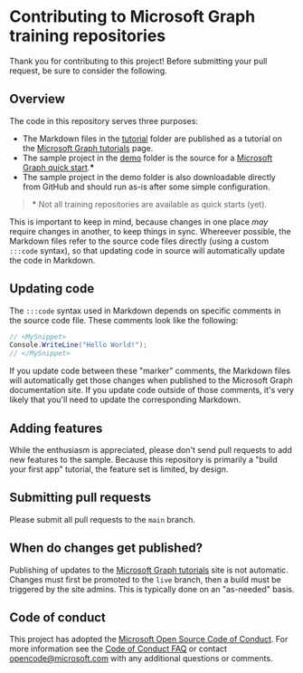 # Contributing to Microsoft Graph training repositories

Thank you for contributing to this project! Before submitting your pull request, be sure to consider the following.

## Overview

The code in this repository serves three purposes:

- The Markdown files in the [tutorial](/tutorial) folder are published as a tutorial on the [Microsoft Graph tutorials](https://docs.microsoft.com/graph/tutorials) page.
- The sample project in the [demo](/demo) folder is the source for a [Microsoft Graph quick start](https://developer.microsoft.com/graph/quick-start).**\***
- The sample project in the demo folder is also downloadable directly from GitHub and should run as-is after some simple configuration.

> **\*** Not all training repositories are available as quick starts (yet).

This is important to keep in mind, because changes in one place *may* require changes in another, to keep things in sync. Whereever possible, the Markdown files refer to the source code files directly (using a custom `:::code` syntax), so that updating code in source will automatically update the code in Markdown.

## Updating code

The `:::code` syntax used in Markdown depends on specific comments in the source code file. These comments look like the following:

```csharp
// <MySnippet>
Console.WriteLine("Hello World!");
// </MySnippet>
```

If you update code between these "marker" comments, the Markdown files will automatically get those changes when published to the Microsoft Graph documentation site. If you update code outside of those comments, it's very likely that you'll need to update the corresponding Markdown.

## Adding features

While the enthusiasm is appreciated, please don't send pull requests to add new features to the sample. Because this repository is primarily a "build your first app" tutorial, the feature set is limited, by design.

## Submitting pull requests

Please submit all pull requests to the `main` branch.

## When do changes get published?

Publishing of updates to the [Microsoft Graph tutorials](https://docs.microsoft.com/graph/tutorials) site is not automatic. Changes must first be promoted to the `live` branch, then a build must be triggered by the site admins. This is typically done on an "as-needed" basis.

## Code of conduct

This project has adopted the [Microsoft Open Source Code of Conduct](https://opensource.microsoft.com/codeofconduct/). For more information see the [Code of Conduct FAQ](https://opensource.microsoft.com/codeofconduct/faq/) or contact [opencode@microsoft.com](mailto:opencode@microsoft.com) with any additional questions or comments.
